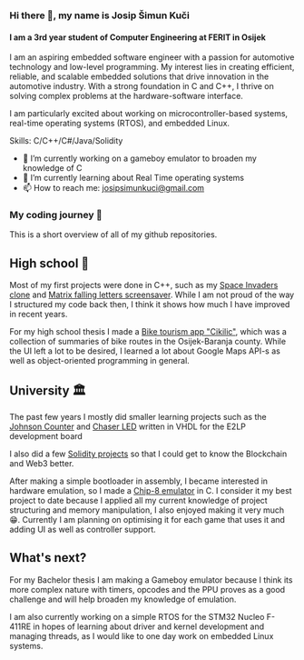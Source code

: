 ### Hi there 👋, my name is Josip Šimun Kuči
#### I am a 3rd year student of Computer Engineering at FERIT in Osijek
I am an aspiring embedded software engineer with a passion for automotive technology and low-level programming. My interest lies in creating efficient, reliable, and scalable embedded solutions that drive innovation in the automotive industry. With a strong foundation in C and C++, I thrive on solving complex problems at the hardware-software interface.

I am particularly excited about working on microcontroller-based systems, real-time operating systems (RTOS), and embedded Linux.

Skills: C/C++/C#/Java/Solidity

- 🔭 I’m currently working on a gameboy emulator to broaden my knowledge of C 
- 🌱 I’m currently learning about Real Time operating systems
- 📫 How to reach me: josipsimunkuci@gmail.com

### My coding journey 🚀
This is a short overview of all of my github repositories.
## High school 🏫
Most of my first projects were done in C++, such as my [Space Invaders clone](https://github.com/JosipKuci/Space_Invaders) and [Matrix falling letters screensaver](https://github.com/JosipKuci/Matrix-falling-letters). While I am not proud of the way I structured my code back then, I think it shows how much I have improved in recent years.

For my high school thesis I made a [Bike tourism app "Cikilic"](https://github.com/JosipKuci/Bike-Tourism-App-Cikilic), which was a collection of summaries of bike routes in the Osijek-Baranja county. While the UI left a lot to be desired, I learned a lot about Google Maps API-s as well as object-oriented programming in general.

## University 🏛️
The past few years I mostly did smaller learning projects such as the [Johnson Counter](https://github.com/JosipKuci/Johnson-Counter) and [Chaser LED](https://github.com/JosipKuci/Chaser-LED) written in VHDL for the E2LP development board

I also did a few [Solidity projects](https://github.com/JosipKuci/A-collection-of-small-Solidity-projects) so that I could get to know the Blockchain and Web3 better.

After making a simple bootloader in assembly, I became interested in hardware emulation, so I made a [Chip-8 emulator](https://github.com/JosipKuci/Chip8-emulator) in C. 
I consider it my best project to date because I applied all my current knowledge of project structuring and memory manipulation, I also enjoyed making it very much 😁.
Currently I am planning on optimising it for each game that uses it and adding UI as well as controller support.

## What's next?
For my Bachelor thesis I am making a Gameboy emulator because I think its more complex nature with timers, opcodes and the PPU proves as a good challenge and will help broaden my knowledge of emulation.

I am also currently working on a simple RTOS for the STM32 Nucleo F-411RE in hopes of learning about driver and kernel development and managing threads, as I would like to one day work on embedded Linux systems.







